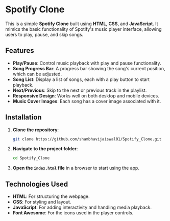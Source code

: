 # Spotify Clone

This is a simple **Spotify Clone** built using **HTML**, **CSS**, and **JavaScript**. It mimics the basic functionality of Spotify's music player interface, allowing users to play, pause, and skip songs.

## Features

- **Play/Pause**: Control music playback with play and pause functionality.
- **Song Progress Bar**: A progress bar showing the song's current position, which can be adjusted.
- **Song List**: Display a list of songs, each with a play button to start playback.
- **Next/Previous**: Skip to the next or previous track in the playlist.
- **Responsive Design**: Works well on both desktop and mobile devices.
- **Music Cover Images**: Each song has a cover image associated with it.

## Installation

1. **Clone the repository**:
    ```bash
    git clone https://github.com/shambhavijaiswal01/Spotify_Clone.git
    ```

2. **Navigate to the project folder**:
    ```bash
    cd Spotify_Clone
    ```

3. **Open the `index.html` file** in a browser to start using the app.

## Technologies Used

- **HTML**: For structuring the webpage.
- **CSS**: For styling and layout.
- **JavaScript**: For adding interactivity and handling media playback.
- **Font Awesome**: For the icons used in the player controls.


